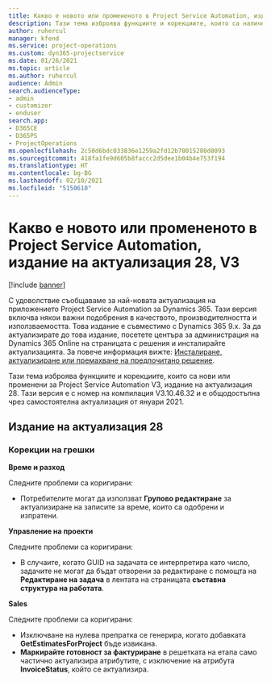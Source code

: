 ```yaml
---
title: Какво е новото или промененото в Project Service Automation, издание на актуализация 28, V3
description: Тази тема изброява функциите и корекциите, които са налични в Project Service Automation V3, издание на актуализация 28, V3.
author: ruhercul
manager: kfend
ms.service: project-operations
ms.custom: dyn365-projectservice
ms.date: 01/26/2021
ms.topic: article
ms.author: ruhercul
audience: Admin
search.audienceType:
- admin
- customizer
- enduser
search.app:
- D365CE
- D365PS
- ProjectOperations
ms.openlocfilehash: 2c50d6bdc033836e1259a2fd12b78015280d8093
ms.sourcegitcommit: 418fa1fe9d605b8faccc2d5dee1b04b4e753f194
ms.translationtype: HT
ms.contentlocale: bg-BG
ms.lasthandoff: 02/10/2021
ms.locfileid: "5150610"
---
```

# <a name="whats-new-or-changed-in-project-service-automation-update-release-28-v3"></a>Какво е новото или промененото в Project Service Automation, издание на актуализация 28, V3

[!include [banner](../includes/psa-now-project-operations.md)]

С удоволствие съобщаваме за най-новата актуализация на приложението Project Service Automation за Dynamics 365. Тази версия включва някои важни подобрения в качеството, производителността и използваемостта. Това издание е съвместимо с Dynamics 365 9.x. За да актуализирате до това издание, посетете центъра за администрация на Dynamics 365 Online на страницата с решения и инсталирайте актуализацията. За повече информация вижте: [Инсталиране, актуализиране или премахване на предпочитано решение](https://docs.microsoft.com/power-platform/admin/install-remove-preferred-solution).

Тази тема изброява функциите и корекциите, които са нови или променени за Project Service Automation V3, издание на актуализация 28. Тази версия е с номер на компилация V3.10.46.32 и е общодостъпна чрез самостоятелна актуализация от януари 2021.

## <a name="update-release-28"></a>Издание на актуализация 28

### <a name="bug-fixes"></a>Корекции на грешки

**Време и разход**

Следните проблеми са коригирани:

- Потребителите могат да използват **Групово редактиране** за актуализиране на записите за време, които са одобрени и изпратени.

**Управление на проекти**

Следните проблеми са коригирани:

- В случаите, когато GUID на задачата се интерпретира като число, задачите не могат да бъдат отворени за редактиране с помощта на **Редактиране на задача** в лентата на страницата **съставна структура на работата**.

**Sales**

Следните проблеми са коригирани:

- Изключване на нулева препратка се генерира, когато добавката **GetEstimatesForProject** бъде извикана.
- **Маркирайте готовност за фактуриране** в решетката на етапа само частично актуализира атрибутите, с изключение на атрибута **InvoiceStatus**, който се актуализира.

